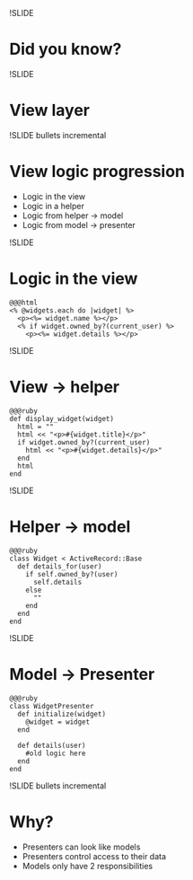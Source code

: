 !SLIDE
# Did you know? #

!SLIDE
# **View layer** #

!SLIDE bullets incremental
# View logic progression #
* Logic in the view
* Logic in a helper
* Logic from helper -> model
* Logic from model -> presenter

!SLIDE
# Logic in the view #
    @@@html
    <% @widgets.each do |widget| %>
      <p><%= widget.name %></p>
      <% if widget.owned_by?(current_user) %>
        <p><%= widget.details %></p>

!SLIDE
# View -> helper #
    @@@ruby
    def display_widget(widget)
      html = ""
      html << "<p>#{widget.title}</p>"
      if widget.owned_by?(current_user)
        html << "<p>#{widget.details}</p>"
      end
      html
    end

!SLIDE
# Helper -> model #
    @@@ruby
    class Widget < ActiveRecord::Base
      def details_for(user)
        if self.owned_by?(user)
          self.details
        else
          ""
        end
      end
    end

!SLIDE
# Model -> Presenter #
    @@@ruby
    class WidgetPresenter
      def initialize(widget)
        @widget = widget
      end

      def details(user)
        #old logic here
      end
    end

!SLIDE bullets incremental
# Why? #
  * Presenters can look like models
  * Presenters control access to their data
  * Models only have 2 responsibilities

